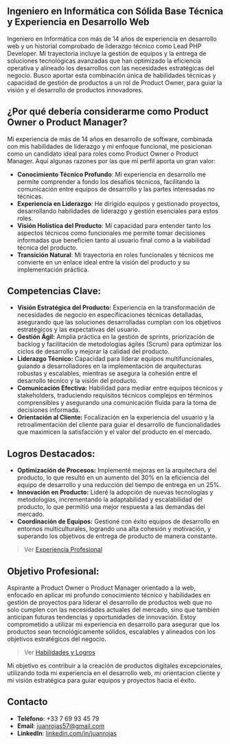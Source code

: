 ## **Ingeniero en Informática con Sólida Base Técnica y Experiencia en Desarrollo Web**

Ingeniero en Informática con más de 14 años de experiencia en desarrollo web y un historial comprobado de liderazgo técnico como Lead PHP Developer. Mi trayectoria incluye la gestión de equipos y la entrega de soluciones tecnológicas avanzadas que han optimizado la eficiencia operativa y alineado los desarrollos con las necesidades estratégicas del negocio. Busco aportar esta combinación única de habilidades técnicas y capacidad de gestión de productos a un rol de Product Owner, para guiar la visión y el desarrollo de productos innovadores.

## ¿Por qué debería considerarme como Product Owner o Product Manager?

Mi experiencia de más de 14 años en desarrollo de software, combinada con mis habilidades de liderazgo y mi enfoque funcional, me posicionan como un candidato ideal para roles como Product Owner o Product Manager. Aquí algunas razones por las que mi perfil aporta un gran valor:

- **Conocimiento Técnico Profundo**: Mi experiencia en desarrollo me permite comprender a fondo los desafíos técnicos, facilitando la comunicación entre equipos de desarrollo y las partes interesadas no técnicas.
- **Experiencia en Liderazgo**: He dirigido equipos y gestionado proyectos, desarrollando habilidades de liderazgo y gestión esenciales para estos roles.
- **Visión Holística del Producto**: Mi capacidad para entender tanto los aspectos técnicos como funcionales me permite tomar decisiones informadas que beneficien tanto al usuario final como a la viabilidad técnica del producto.
- **Transición Natural**: Mi trayectoria en roles funcionales y técnicos me convierte en un enlace ideal entre la visión del producto y su implementación práctica.


## **Competencias Clave:**
- **Visión Estratégica del Producto:** Experiencia en la transformación de necesidades de negocio en especificaciones técnicas detalladas, asegurando que las soluciones desarrolladas cumplan con los objetivos estratégicos y las expectativas del usuario.
- **Gestión Ágil:** Amplia práctica en la gestión de sprints, priorización de backlog y facilitación de metodologías ágiles (Scrum) para optimizar los ciclos de desarrollo y mejorar la calidad del producto.
- **Liderazgo Técnico:** Capacidad para liderar equipos multifuncionales, guiando a desarrolladores en la implementación de arquitecturas robustas y escalables, mientras se asegura la cohesión entre el desarrollo técnico y la visión del producto.
- **Comunicación Efectiva:** Habilidad para mediar entre equipos técnicos y stakeholders, traduciendo requisitos técnicos complejos en términos comprensibles y asegurando una comunicación fluida para la toma de decisiones informada.
- **Orientación al Cliente:** Focalización en la experiencia del usuario y la retroalimentación del cliente para guiar el desarrollo de funcionalidades que maximicen la satisfacción y el valor del producto en el mercado.

## **Logros Destacados:**
- **Optimización de Procesos:** Implementé mejoras en la arquitectura del producto, lo que resultó en un aumento del 30% en la eficiencia del equipo de desarrollo y una reducción del tiempo de entrega en un 25%.
- **Innovación en Producto:** Lideré la adopción de nuevas tecnologías y metodologías, incrementando la adaptabilidad y escalabilidad del producto, lo que permitió una mejor respuesta a las demandas del mercado.
- **Coordinación de Equipos:** Gestioné con éxito equipos de desarrollo en entornos multiculturales, logrando una alta cohesión y motivación, y superando los objetivos de entrega de producto de manera constante.

>Ver [Experiencia Profesional](https://github.com/IngJuanRojas/about-me-Es/blob/main/ProfessionalExperience.md)

## **Objetivo Profesional:**
Aspirante a Product Owner o Product Manager orientado a la web, enfocado en aplicar mi profundo conocimiento técnico y habilidades en gestión de proyectos para liderar el desarrollo de productos web que no solo cumplen con las necesidades actuales del mercado, sino que también anticipan futuras tendencias y oportunidades de innovación. Estoy comprometido a utilizar mi experiencia en desarrollo para asegurar que los productos sean tecnológicamente sólidos, escalables y alineados con los objetivos estratégicos del negocio.

>Ver [Habilidades y Logros](https://github.com/IngJuanRojas/about-me-Es/blob/main/Capabilities.md)

Mi objetivo es contribuir a la creación de productos digitales excepcionales, utilizando toda mi experiencia en el desarrollo web, mi orientacion cliente y mi visión estratégica para guiar equipos y proyectos hacia el éxito.

## **Contacto**

- **Teléfono**: +33 7 69 93 45 79
- **Email**: [juanrojas57@gmail.com](mailto:juanrojas57@gmail.com)
- **LinkedIn**: [linkedin.com/in/juanrojas](https://www.linkedin.com/in/juanrojas)
